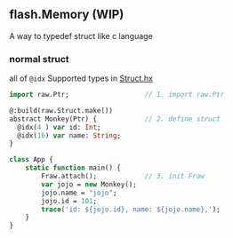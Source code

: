flash.Memory (WIP)
------

A way to typedef struct like c language

### normal struct

all of `@idx` Supported types in [Struct.hx](tools/mem/Struct.hx#L98)

```haxe
import raw.Ptr;                   // 1. import raw.Ptr

@:build(raw.Struct.make())
abstract Monkey(Ptr) {            // 2. define struct
  @idx(4 ) var id: Int;
  @idx(16) var name: String;
}

class App {
    static function main() {
        Fraw.attach();            // 3. init Fraw
        var jojo = new Monkey();
        jojo.name = "jojo";
        jojo.id = 101;
        trace('id: ${jojo.id}, name: ${jojo.name},');
    }
}
```
